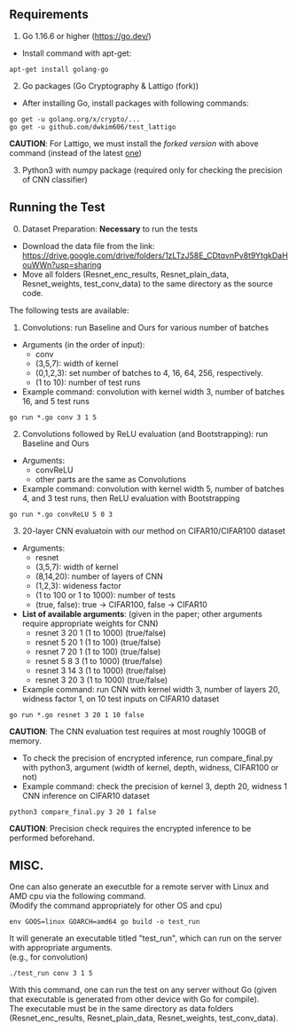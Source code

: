 
## Requirements
1. Go 1.16.6 or higher (<https://go.dev/>)  
- Install command with apt-get:  
```console
apt-get install golang-go
```  
2. Go packages (Go Cryptography \& Lattigo (fork))  
- After installing Go, install packages with following commands: 
```console
go get -u golang.org/x/crypto/...
go get -u github.com/dwkim606/test_lattigo
```  
**CAUTION**: For Lattigo, we must install the <em>forked version</em> with above command (instead of the latest [one](https://github.com/tuneinsight/lattigo))  

3. Python3 with numpy package (required only for checking the precision of CNN classifier)   

## Running the Test  

0. Dataset Preparation: **Necessary** to run the tests  

- Download the data file from the link: https://drive.google.com/drive/folders/1zLTzJ58E_CDtqvnPv8t9YtgkDaHouWWn?usp=sharing  
- Move all folders (Resnet_enc_results, Resnet_plain_data, Resnet_weights, test_conv_data) to the same directory as the source code.  


The following tests are available:   

1. Convolutions: run Baseline and Ours for various number of batches  
- Arguments (in the order of input):
	- conv
	- (3,5,7): width of kernel
	- (0,1,2,3): set number of batches to 4, 16, 64, 256, respectively.
	- (1 to 10): number of test runs
- Example command: convolution with kernel width 3, number of batches 16, and 5 test runs 
```console
go run *.go conv 3 1 5
```  

2. Convolutions followed by ReLU evaluation (and Bootstrapping): run Baseline and Ours  
- Arguments: 
	- convReLU
	- other parts are the same as Convolutions 
- Example command: convolution with kernel width 5, number of batches 4, and 3 test runs, then ReLU evaluation with Bootstrapping 
```console
go run *.go convReLU 5 0 3
```  
3. 20-layer CNN evaluatoin with our method on CIFAR10/CIFAR100 dataset   
- Arguments:
	- resnet
	- (3,5,7): width of kernel
	- (8,14,20): number of layers of CNN
	- (1,2,3): wideness factor
	- (1 to 100 or 1 to 1000): number of tests
	- (true, false): true -> CIFAR100, false -> CIFAR10  
- **List of available arguments**: (given in the paper; other arguments require appropriate weights for CNN)
	- resnet 3 20 1 (1 to 1000) (true/false)
	- resnet 5 20 1 (1 to 100) (true/false)
	- resnet 7 20 1 (1 to 100) (true/false)
	- resnet 5 8 3 (1 to 1000) (true/false)
	- resnet 3 14 3 (1 to 1000) (true/false)
	- resnet 3 20 3 (1 to 1000) (true/false)
- Example command: run CNN with kernel width 3, number of layers 20, widness factor 1, on 10 test inputs on CIFAR10 dataset 
```console
go run *.go resnet 3 20 1 10 false
```  
**CAUTION**: The CNN evaluation test requires at most roughly 100GB of memory.  
- To check the precision of encrypted inference, run compare_final.py with python3, argument (width of kernel, depth, widness, CIFAR100 or not)  
- Example command: check the precision of kernel 3, depth 20, widness 1 CNN inference on CIFAR10 dataset  
```console
python3 compare_final.py 3 20 1 false
``` 
**CAUTION**: Precision check requires the encrypted inference to be performed beforehand.   

## MISC.
One can also generate an executble for a remote server with Linux and AMD cpu via the following command.  
(Modify the command appropriately for other OS and cpu)   
```console
env GOOS=linux GOARCH=amd64 go build -o test_run
```  
It will generate an executable titled "test_run", which can run on the server with appropriate arguments.  
(e.g., for convolution)    
```console
./test_run conv 3 1 5
```  
With this command, one can run the test on any server without Go (given that executable is generated from other device with Go for compile).  
The executable must be in the same directory as data folders (Resnet_enc_results, Resnet_plain_data, Resnet_weights, test_conv_data).
